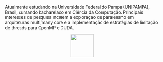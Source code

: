 Atualmente estudando na Universidade Federal do Pampa (UNIPAMPA), Brasil, cursando bacharelado em Ciência da Computação. Principais interesses de pesquisa incluem a exploração de paralelismo em arquiteturas multi/many core e a implementação de estratégias de limitação de threads para OpenMP e CUDA.


<div align="center"><a href="https://github.com/search?q=user%3Aviniciusufx+.c" target="_blank"><img src="https://cdn.jsdelivr.net/gh/devicons/devicon/icons/c/c-original.svg" width="75"/></a></div>
